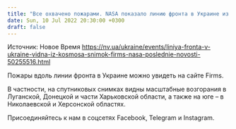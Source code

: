 ```yaml
---
title: "Все охвачено пожарами. NASA показало линию фронта в Украине из космоса"
date: Sun, 10 Jul 2022 20:30:00 +0300
draft: false
---
```

Источник: Новое Время https://nv.ua/ukraine/events/liniya-fronta-v-ukraine-vidna-iz-kosmosa-snimok-firms-nasa-poslednie-novosti-50255516.html


Пожары вдоль линии фронта в Украине можно увидеть на сайте Firms.

В частности, на спутниковых снимках видны масштабные возгорания в Луганской, Донецкой и части Харьковской области, а также на юге – в Николаевской и Херсонской областях.

Присоединяйтесь к нам в соцсетях Facebook, Telegram и Instagram.
